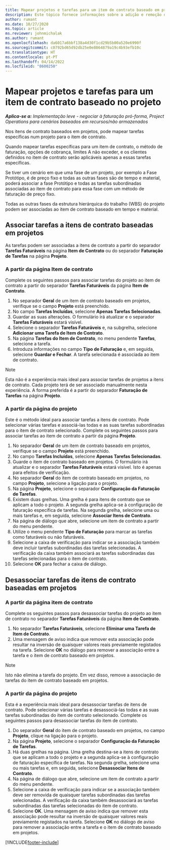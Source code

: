 ```yaml
---
title: Mapear projetos e tarefas para um item de contrato baseado em projetos – lite
description: Este tópico fornece informações sobre a adição e remoção de projetos e tarefas a um item de contrato.
author: rumant
ms.date: 10/27/2020
ms.topic: article
ms.reviewer: johnmichalak
ms.author: rumant
ms.openlocfilehash: da6017a6bbf138a4d30f1cd29b5b00a520e6990f
ms.sourcegitcommit: c0792bd65d92db25e0e8864879a19c4b93efb10c
ms.translationtype: HT
ms.contentlocale: pt-PT
ms.lasthandoff: 04/14/2022
ms.locfileid: "8600250"
---
```

# <a name="map-projects-and-tasks-to-a-project-based-contract-line"></a>Mapear projetos e tarefas para um item de contrato baseado no projeto 

_**Aplica-se a:** Implementação leve - negociar à faturação pró-forma, Project Operations para cenários baseados em recursos/não armazenados_

Nos itens de contrato baseados em projetos, pode mapear tarefas específicas num projeto para o item de contrato.

Quando mapear tarefas específicas para um item de contrato, o método de faturação, opções de cobrança, limites A não exceder, e os clientes definidos no item de contrato serão aplicáveis apenas a essas tarefas específicas.

Se tiver um cenário em que uma fase de um projeto, por exemplo a Fase Protótipo, é de preço fixo e todas as outras fases são de tempo e material, poderá associar a fase Protótipo e todas as tarefas subordinadas associadas ao item de contrato para essa fase com um método de faturação de preço fixo.

Todas as outras fases da estrutura hierárquica do trabalho (WBS) do projeto podem ser associadas ao item de contrato baseado em tempo e material.

## <a name="associate-tasks-to-project-based-contract-lines"></a>Associar tarefas a itens de contrato baseadas em projetos

As tarefas podem ser associadas a itens de contrato a partir do separador **Tarefas Faturáveis** na página **Item de Contrato** ou do separador **Faturação de Tarefas** na página **Projeto**.

### <a name="from-the-contract-line-page"></a>A partir da página Item de contrato

Complete os seguintes passos para associar tarefas do projeto ao item de contrato a partir do separador **Tarefas Faturáveis** da página **Item de Contrato**.

1. No separador **Geral** de um item de contrato baseado em projetos, verifique se o campo **Projeto** está preenchido.
2. No campo **Tarefas Incluídas**, selecione **Apenas Tarefas Selecionadas**.
3. Guardar as suas alterações. O formulário irá atualizar e o separador **Tarefas Faturáveis** estará visível.
4. Selecione o separador **Tarefas Faturáveis** e, na subgrelha, selecione **Adicionar uma Tarefa de Item de Contrato**.
5. Na página **Tarefas do Item de Contrato**, no menu pendente **Tarefas**, selecione a tarefa. 
6. Introduza informações no campo **Tipo de Faturação** e, em seguida, selecione **Guardar e Fechar**. A tarefa selecionada é associada ao item de contrato.

> [!NOTE]
> Esta não é a experiência mais ideal para associar tarefas de projetos a itens de contrato. Cada projeto terá de ser associado manualmente nesta experiência. A forma preferida é a partir do separador **Faturação de Tarefas** na página **Projeto**.

### <a name="from-the-project-page"></a>A partir da página do projeto

Este é o método ideal para associar tarefas a itens de contrato. Pode selecionar várias tarefas e associá-las todas e as suas tarefas subordinadas para o item de contrato selecionado. Complete os seguintes passos para associar tarefas ao item de contrato a partir da página **Projeto**.

1. No separador **Geral** de um item de contrato baseado em projetos, verifique se o campo **Projeto** está preenchido.
2. No campo **Tarefas Incluídas**, selecione **Apenas Tarefas Selecionadas**.
3. Guarde o item de contrato baseado em projetos. O formulário irá atualizar e o separador **Tarefas Faturáveis** estará visível. Isto é apenas para efeitos de verificação.
4. No separador **Geral** do item de contrato baseado em projetos, no campo **Projeto**, selecione a ligação para o projeto.
5. Na página **Projeto**, selecione o separador **Configuração da Faturação de Tarefas**.
6. Existem duas grelhas. Uma grelha é para itens de contrato que se aplicam a todo o projeto. A segunda grelha aplica-se à configuração de faturação específica de tarefas. Na segunda grelha, selecione uma ou mais tarefas e, em seguida, selecione **Associar Itens de Contrato**.
7. Na página de diálogo que abre, selecione um item de contrato a partir do menu pendente.
8. Utilize o menu pendente **Tipo de Faturação** para marcar as tarefas como faturáveis ou não faturáveis.
9. Selecione a caixa de verificação para indicar se a associação também deve incluir tarefas subordinadas das tarefas selecionadas. A verificação da caixa também associará as tarefas subordinadas das tarefas selecionadas para o item de contrato.
10. Selecione **OK** para fechar a caixa de diálogo.

## <a name="unassociate-tasks-from-project-based-contract-lines"></a>Desassociar tarefas de itens de contrato baseadas em projetos

### <a name="from-the-contract-line-page"></a>A partir da página item de contrato

Complete os seguintes passos para desassociar tarefas do projeto ao item de contrato no separador **Tarefas Faturáveis** da página **Item de Contrato**.

1. No separador **Tarefas Faturáveis**, selecione **Eliminar uma Tarefa de Item de Contrato**.
2. Uma mensagem de aviso indica que remover esta associação pode resultar na inversão de quaisquer valores reais previamente registados na tarefa. Selecione **OK** no diálogo para remover a associação entre a tarefa e o item de contrato baseado em projetos. 

> [!NOTE]
> Isto não elimina a tarefa do projeto. Em vez disso, remove a associação de tarefas do item de contrato baseado em projetos.

### <a name="from-the-project-page"></a>A partir da página do projeto

Esta é a experiência mais ideal para desassociar tarefas de itens de contrato. Pode selecionar várias tarefas e desassociá-las todas e as suas tarefas subordinadas do item de contrato selecionado. Complete os seguintes passos para desassociar tarefas do item de contrato.

1. Do separador **Geral** do item de contrato baseado em projetos, no campo **Projeto**, clique na ligação para o projeto.
2. Na página **Projeto**, selecione o separador **Configuração da Faturação de Tarefas**.
3. Há duas grelhas na página. Uma grelha destina-se a itens de contrato que se aplicam a todo o projeto e a segunda aplica-se à configuração de faturação específica de tarefas. Na segunda grelha, selecione uma ou mais tarefas e, em seguida, selecione **Desassociar Itens de Contrato**.
4. Na página de diálogo que abre, selecione um item de contrato a partir do menu pendente.
5. Selecione a caixa de verificação para indicar se a associação também deve ser removida de quaisquer tarefas subordinadas das tarefas selecionadas. A verificação da caixa também desassociará as tarefas subordinadas das tarefas selecionadas do item de contrato.
6. Selecione **OK**. Uma mensagem de aviso indica que remover esta associação pode resultar na inversão de quaisquer valores reais previamente registados na tarefa. Selecione **OK** no diálogo de aviso para remover a associação entre a tarefa e o item de contrato baseado em projetos.


[!INCLUDE[footer-include](../../includes/footer-banner.md)]

